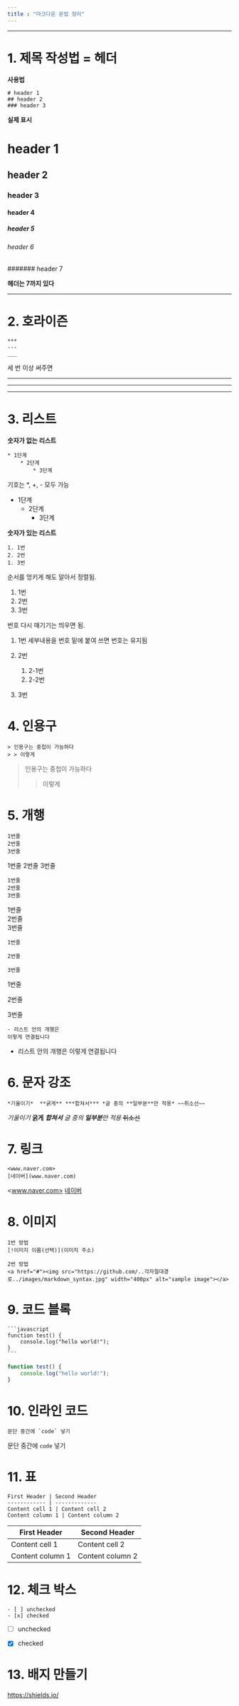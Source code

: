 ```yaml
---
title : "마크다운 문법 정리"
---
```


----------------
# 1. 제목 작성법 = 헤더

**사용법**


```
# header 1
## header 2
### header 3
```

**실제 표시**


# header 1
## header 2

### header 3

#### header 4
##### header 5
###### header 6
####### header 7




**헤더는 7까지 있다**

---------------------



# 2. 호라이즌

```
***
---
___
```
세 번 이상 써주면
***
---
___



# 3. 리스트

**숫자가 없는 리스트**
```
* 1단계
	* 2단계
		* 3단계
```
기호는 *,  +,  - 모두 가능

* 1단계
	* 2단계
		* 3단계

**숫자가 있는 리스트**
```
1. 1번
2. 2번
1. 3번
```
순서를 엉키게 해도 알아서 정렬됨.
1. 1번
1. 2번
1. 3번

번호 다시 매기기는 띄우면 됨.
1. 1번
세부내용을 번호 밑에 붙여 쓰면  번호는 유지됨

1. 2번
	1. 2-1번
	2. 2-2번
1. 3번



# 4. 인용구

```
> 인용구는 중첩이 가능하다
> > 이렇게
```
> 인용구는 중첩이 가능하다
>
> > 이렇게



# 5. 개행

```
1번줄
2번줄
3번줄
```
1번줄
2번줄
3번줄

```
1번줄  
2번줄  
3번줄
```
1번줄  
2번줄  
3번줄

```
1번줄

2번줄

3번줄

```
1번줄

2번줄

3번줄

```
- 리스트 안의 개행은
이렇게 연결됩니다
```

- 리스트 안의 개행은
이렇게 연결됩니다



# 6. 문자 강조

```
*기울이기*  **굵게** ***합쳐서*** *글 중의 **일부분**만 적용* ~~취소선~~
```
*기울이기*  **굵게** ***합쳐서*** *글 중의 **일부분**만 적용* ~~취소선~~



# 7. 링크

```
<www.naver.com>
[네이버](www.naver.com)
```
<www.naver.com>
[네이버](http://www.naver.com)



# 8. 이미지

```
1번 방법
[!이미지 이름(선택)](이미지 주소)

2번 방법
<a href="#"><img src="https://github.com/..각자절대경로../images/markdown_syntax.jpg" width="400px" alt="sample image"></a> 

```



# 9. 코드 블록

```
​```javascript
function test() {
	console.log("hello world!");
}
​```
```

```javascript
function test() {
	console.log("hello world!");
}
```



# 10. 인라인 코드

```
문단 중간에 `code` 넣기
```

문단 중간에 `code` 넣기



# 11. 표

```
First Header | Second Header 
------------ | ------------- 
Content cell 1 | Content cell 2 
Content column 1 | Content column 2
```
First Header | Second Header 
------------ | ------------- 
Content cell 1 | Content cell 2 
Content column 1 | Content column 2



# 12. 체크 박스
```
- [ ] unchecked
- [x] checked
```

- [ ] unchecked
- [x] checked


# 13. 배지 만들기
<https://shields.io/>



